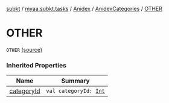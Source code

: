 [subkt](../../../index.md) / [myaa.subkt.tasks](../../index.md) / [Anidex](../index.md) / [AnidexCategories](index.md) / [OTHER](./-o-t-h-e-r.md)

# OTHER

`OTHER` [(source)](https://github.com/Myaamori/SubKt/blob/0.1.13/src/main/kotlin/myaa/subkt/tasks/tasks.kt#L1060)

### Inherited Properties

| Name | Summary |
|---|---|
| [categoryId](category-id.md) | `val categoryId: `[`Int`](https://kotlinlang.org/api/latest/jvm/stdlib/kotlin/-int/index.html) |
